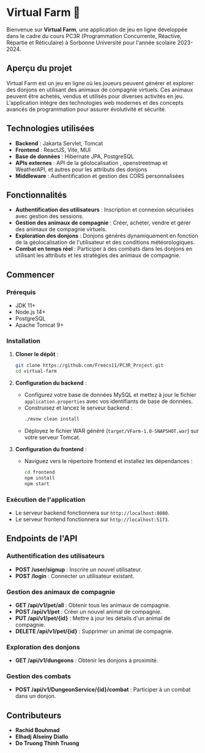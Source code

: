 # Virtual Farm 🌾

Bienvenue sur **Virtual Farm**, une application de jeu en ligne développée dans le cadre du cours PC3R (Programmation Concurrente, Réactive, Répartie et Réticulaire) à Sorbonne Université pour l'année scolaire 2023-2024.

## Aperçu du projet

Virtual Farm est un jeu en ligne où les joueurs peuvent générer et explorer des donjons en utilisant des animaux de compagnie virtuels. Ces animaux peuvent être achetés, vendus et utilisés pour diverses activités en jeu. L'application intègre des technologies web modernes et des concepts avancés de programmation pour assurer évolutivité et sécurité.

## Technologies utilisées

- **Backend** : Jakarta Servlet, Tomcat
- **Frontend** : ReactJS, Vite, MUI
- **Base de données** : Hibernate JPA, PostgreSQL
- **APIs externes** : API de la géolocalisation , openstreetmap et WeatherAPI, et autres pour les attributs des donjons
- **Middleware** : Authentification et gestion des CORS personnalisées

## Fonctionnalités

- **Authentification des utilisateurs** : Inscription et connexion sécurisées avec gestion des sessions.
- **Gestion des animaux de compagnie** : Créer, acheter, vendre et gérer des animaux de compagnie virtuels.
- **Exploration des donjons** : Donjons générés dynamiquement en fonction de la géolocalisation de l'utilisateur et des conditions météorologiques.
- **Combat en temps réel** : Participer à des combats dans les donjons en utilisant les attributs et les stratégies des animaux de compagnie.

## Commencer

### Prérequis

- JDK 11+
- Node.js 14+
- PostgreSQL
- Apache Tomcat 9+

### Installation

1. **Cloner le dépôt** :
    ```bash
    git clone https://github.com/Freecs11/PC3R_Project.git
    cd virtual-farm
    ```

2. **Configuration du backend** :
    - Configurez votre base de données MySQL et mettez à jour le fichier `application.properties` avec vos identifiants de base de données.
    - Construisez et lancez le serveur backend :
      ```bash
      ./mvnw clean install
      ```
   - Déployez le fichier WAR généré (`target/VFarm-1.0-SNAPSHOT.war`) sur votre serveur Tomcat.


3. **Configuration du frontend** :
    - Naviguez vers le répertoire frontend et installez les dépendances :
      ```bash
      cd frontend
      npm install
      npm start
      ```

### Exécution de l'application

- Le serveur backend fonctionnera sur `http://localhost:8080`.
- Le serveur frontend fonctionnera sur `http://localhost:5173`.

## Endpoints de l'API

### Authentification des utilisateurs
- **POST /user/signup** : Inscrire un nouvel utilisateur.
- **POST /login** : Connecter un utilisateur existant.

### Gestion des animaux de compagnie
- **GET /api/v1/pet/all** : Obtenir tous les animaux de compagnie.
- **POST /api/v1/pet** : Créer un nouvel animal de compagnie.
- **PUT /api/v1/pet/{id}** : Mettre à jour les détails d'un animal de compagnie.
- **DELETE /api/v1/pet/{id}** : Supprimer un animal de compagnie.

### Exploration des donjons
- **GET /api/v1/dungeons** : Obtenir les donjons à proximité.

### Gestion des combats
- **POST /api/v1/DungeonService/{id}/combat** : Participer à un combat dans un donjon.


## Contributeurs

- **Rachid Bouhmad**
- **Elhadj Alseiny Diallo**
- **Do Truong Thinh Truong**
